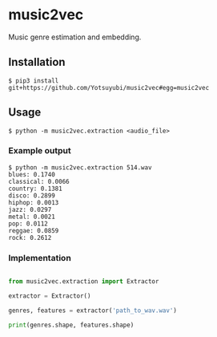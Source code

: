 # music2vec

Music genre estimation and embedding.

## Installation

~~~
$ pip3 install git+https://github.com/Yotsuyubi/music2vec#egg=music2vec
~~~

## Usage

~~~
$ python -m music2vec.extraction <audio_file>
~~~

### Example output

~~~
$ python -m music2vec.extraction 514.wav
blues: 0.1740
classical: 0.0066
country: 0.1381
disco: 0.2899
hiphop: 0.0013
jazz: 0.0297
metal: 0.0021
pop: 0.0112
reggae: 0.0859
rock: 0.2612
~~~

### Implementation

~~~python

from music2vec.extraction import Extractor

extractor = Extractor()

genres, features = extractor('path_to_wav.wav')

print(genres.shape, features.shape)

~~~

